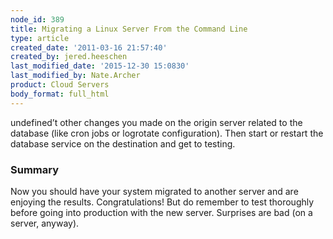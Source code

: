 ```yaml
---
node_id: 389
title: Migrating a Linux Server From the Command Line
type: article
created_date: '2011-03-16 21:57:40'
created_by: jered.heeschen
last_modified_date: '2015-12-30 15:0830'
last_modified_by: Nate.Archer
product: Cloud Servers
body_format: full_html
---
```


undefined&rsquo;t other changes you made on the
origin server related to the database (like cron jobs or logrotate
configuration). Then start or restart the database service on the
destination and get to testing.

### Summary

Now you should have your system migrated to another server and are
enjoying the results. Congratulations! But do remember to test
thoroughly before going into production with the new server. Surprises
are bad (on a server, anyway).

